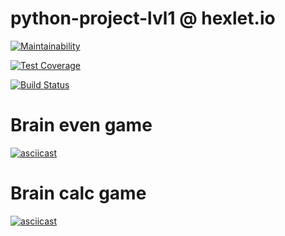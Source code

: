 # python-project-lvl1 @ hexlet.io

[![Maintainability](https://api.codeclimate.com/v1/badges/a99a88d28ad37a79dbf6/maintainability)](https://codeclimate.com/github/codeclimate/codeclimate/maintainability)

[![Test Coverage](https://api.codeclimate.com/v1/badges/a99a88d28ad37a79dbf6/test_coverage)](https://codeclimate.com/github/codeclimate/codeclimate/test_coverage)

[![Build Status](https://travis-ci.com/aa989190f363e46d/python-project-lvl1.svg?branch=master)](https://travis-ci.com/aa989190f363e46d/python-project-lvl1)

# Brain even game

[![asciicast](https://asciinema.org/a/ksQUwHLuvNQoEUGjqcVOxVkqg.svg)](https://asciinema.org/a/ksQUwHLuvNQoEUGjqcVOxVkqg)

# Brain calc game

[![asciicast](https://asciinema.org/a/sNtJGPDo0Oa6kEYMsDYO6aMGJ.svg)](https://asciinema.org/a/sNtJGPDo0Oa6kEYMsDYO6aMGJ)